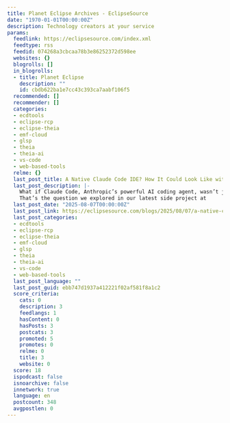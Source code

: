 ```yaml
---
title: Planet Eclipse Archives - EclipseSource
date: "1970-01-01T00:00:00Z"
description: Technology creators at your service
params:
  feedlink: https://eclipsesource.com/index.xml
  feedtype: rss
  feedid: 074268a3cbcaa78b3e86252372d598ee
  websites: {}
  blogrolls: []
  in_blogrolls:
  - title: Planet Eclipse
    description: ""
    id: cbdb622ba1e7cc43c393ca7aabf106f5
  recommended: []
  recommender: []
  categories:
  - ecdtools
  - eclipse-rcp
  - eclipse-theia
  - emf-cloud
  - glsp
  - theia
  - theia-ai
  - vs-code
  - web-based-tools
  relme: {}
  last_post_title: A Native Claude Code IDE? How It Could Look Like with Eclipse Theia
  last_post_description: |-
    What if Claude Code, Anthropic’s powerful AI coding agent, wasn’t just a terminal app but a truly native part of your IDE?
    That’s the question we explored in our latest side project at
  last_post_date: "2025-08-07T00:00:00Z"
  last_post_link: https://eclipsesource.com/blogs/2025/08/07/a-native-claude-code-ide-how-it-could-look-like-with-eclipse-theia/
  last_post_categories:
  - ecdtools
  - eclipse-rcp
  - eclipse-theia
  - emf-cloud
  - glsp
  - theia
  - theia-ai
  - vs-code
  - web-based-tools
  last_post_language: ""
  last_post_guid: ebb747d1937a412221f02af581f8a1c2
  score_criteria:
    cats: 0
    description: 3
    feedlangs: 1
    hasContent: 0
    hasPosts: 3
    postcats: 3
    promoted: 5
    promotes: 0
    relme: 0
    title: 3
    website: 0
  score: 18
  ispodcast: false
  isnoarchive: false
  innetwork: true
  language: en
  postcount: 348
  avgpostlen: 0
---
```

